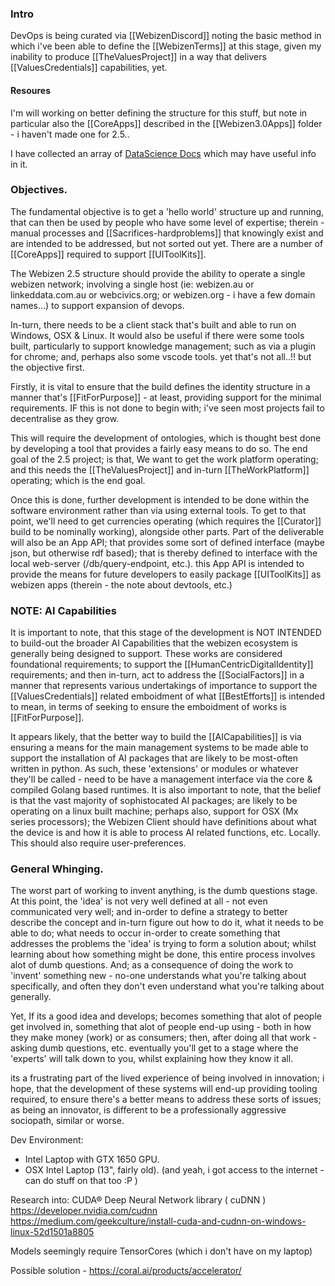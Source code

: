 
### Intro

DevOps is being curated via [[WebizenDiscord]] noting the basic method in which i've been able to define the [[WebizenTerms]] at this stage, given my inability to produce [[TheValuesProject]] in a way that delivers [[ValuesCredentials]] capabilities, yet.  

#### Resoures

I'm will working on better defining the structure for this stuff, but note in particular also the [[CoreApps]] described in the [[Webizen3.0Apps]] folder - i haven't made one for 2.5..

I have collected an array of [DataScience Docs](https://drive.google.com/drive/folders/18kpYSPz4yQMMn0IOfaPT7JyYD1wXEGMn) which may have useful info in it. 

### Objectives.

The fundamental objective is to get a 'hello world' structure up and running, that can then be used by people who have some level of expertise; therein - manual processes and [[Sacrifices-hardproblems]] that knowingly exist and are intended to be addressed, but not sorted out yet.  There are a number of [[CoreApps]] required to support [[UIToolKits]].

The Webizen 2.5 structure should provide the ability to operate a single webizen network; involving a single host (ie: webizen.au or linkeddata.com.au or webcivics.org; or webizen.org - i have a few domain names...) to support expansion of devops. 

In-turn, there needs to be a client stack that's built and able to run on Windows, OSX & Linux.   It would also be useful if there were some tools built, particularly to support knowledge management; such as via a plugin for chrome; and, perhaps also some vscode tools.  yet that's not all..!! but the objective first.

Firstly, it is vital to ensure that the build defines the identity structure in a manner that's [[FitForPurpose]] - at least, providing support for the minimal requirements.  IF this is not done to begin with; i've seen most projects fail to decentralise as they grow. 

This will require the development of ontologies, which is thought best done by developing a tool that provides a fairly easy means to do so.  The end goal of the 2.5 project; is that, We want to get the work platform operating; and this needs the [[TheValuesProject]] and in-turn [[TheWorkPlatform]] operating; which is the end goal.

Once this is done, further development is intended to be done within the software environment rather than via using external tools.  To get to that point, we'll need to get currencies operating (which requires the [[Curator]] build to be nominally working), alongside other parts.  Part of the deliverable will also be an App API; that provides some sort of defined interface (maybe json, but otherwise rdf based); that is thereby defined to interface with the local web-server (/db/query-endpoint, etc.).  this App API is intended to provide the means for future developers to easily package [[UIToolKits]] as webizen apps (therein - the note about devtools, etc.)

### NOTE: AI Capabilities 

It is important to note, that this stage of the development is NOT INTENDED to build-out the broader AI Capabilities that the webizen ecosystem is generally being designed to support.  These works are considered foundational requirements; to support the [[HumanCentricDigitalIdentity]] requirements; and then in-turn, act to address the [[SocialFactors]] in a manner that represents various undertakings of importance to support the [[ValuesCredentials]] related emboidment of what [[BestEfforts]] is intended to mean, in terms of seeking to ensure the emboidment of works is [[FitForPurpose]]. 

It appears likely, that the better way to build the [[AICapabilities]] is via ensuring a means for the main management systems to be made able to support the installation of AI packages that are likely to be most-often written in python.  As such, these 'extensions' or modules or whatever they'll be called - need to be have a management interface via the core & compiled Golang based runtimes.   It is also important to note, that the belief is that the vast majority of sophistocated AI packages; are likely to be operating on a linux built machine; perhaps also, support for OSX (Mx series processors); the Webizen Client should have definitions about what the device is and how it is able to process AI related functions, etc. Locally.  This should also require user-preferences.


### General Whinging.

The worst part of working to invent anything, is the dumb questions stage.  At this point, the 'idea' is not very well defined at all - not even communicated very well; and in-order to define a strategy to better describe the concept and in-turn figure out how to do it, what it needs to be able to do; what needs to occur in-order to create something that addresses the problems the 'idea' is trying to form a solution about; whilst learning about how something might be done, this entire process involves alot of dumb questions.  And; as a consequence of doing the work to 'invent' something new - no-one understands what you're talking about specifically, and often they don't even understand what you're talking about generally.

Yet, If its a good idea and develops; becomes something that alot of people get involved in, something that alot of people end-up using - both in how they make money (work) or as consumers; then, after doing all that work - asking dumb questions, etc.  eventually you'll get to a stage where the 'experts' will talk down to you, whilst explaining how they know it all. 

its a frustrating part of the lived experience of being involved in innovation; i hope, that the development of these systems will end-up providing tooling required, to ensure there's a better means to address these sorts of issues; as being an innovator, is different to be a professionally aggressive sociopath, similar or worse.



Dev Environment: 
- Intel Laptop with GTX 1650 GPU. 
- OSX Intel Laptop (13", fairly old).
(and yeah, i got access to the internet  - can do stuff on that too :P )

Research into:  CUDA® Deep Neural Network library ( cuDNN )
https://developer.nvidia.com/cudnn
https://medium.com/geekculture/install-cuda-and-cudnn-on-windows-linux-52d1501a8805

Models seemingly require TensorCores (which i don't have on my laptop)

Possible solution - https://coral.ai/products/accelerator/

